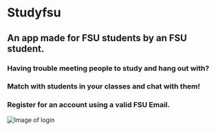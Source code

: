 # Studyfsu
## An app made for FSU students by an FSU student. 


### Having trouble meeting people to study and hang out with?

### Match with students in your classes and chat with them!

### Register for an account using a valid FSU Email.
![Image of login](https://raw.githubusercontent.com/DevinM6/studyfsu/master/assets/login.png)
